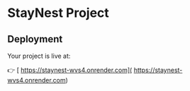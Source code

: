 # StayNest Project
##  Deployment

Your project is live at: 

👉 [ https://staynest-wvs4.onrender.com]( https://staynest-wvs4.onrender.com)


